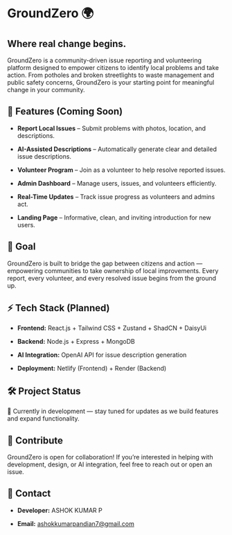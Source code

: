 # GroundZero 🌍

## Where real change begins.

GroundZero is a community-driven issue reporting and volunteering platform designed to empower citizens to identify local problems and take action. From potholes and broken streetlights to waste management and public safety concerns, GroundZero is your starting point for meaningful change in your community.

## 🚀 Features (Coming Soon)

- **Report Local Issues** – Submit problems with photos, location, and descriptions.

- **AI-Assisted Descriptions** – Automatically generate clear and detailed issue descriptions.

- **Volunteer Program** – Join as a volunteer to help resolve reported issues.

- **Admin Dashboard** – Manage users, issues, and volunteers efficiently.

- **Real-Time Updates** – Track issue progress as volunteers and admins act.

- **Landing Page** – Informative, clean, and inviting introduction for new users.

## 🎯 Goal

GroundZero is built to bridge the gap between citizens and action — empowering communities to take ownership of local improvements. Every report, every volunteer, and every resolved issue begins from the ground up.

## ⚡ Tech Stack (Planned)

- **Frontend:** React.js + Tailwind CSS + Zustand + ShadCN + DaisyUi

- **Backend:** Node.js + Express + MongoDB

- **AI Integration:** OpenAI API for issue description generation

- **Deployment:** Netlify (Frontend) + Render (Backend)

## 🛠️ Project Status

🚧 Currently in development — stay tuned for updates as we build features and expand functionality.

## 🤝 Contribute

GroundZero is open for collaboration! If you’re interested in helping with development, design, or AI integration, feel free to reach out or open an issue.

## 🌟 Contact

- **Developer:** ASHOK KUMAR P

- **Email:** ashokkumarpandian7@gmail.com